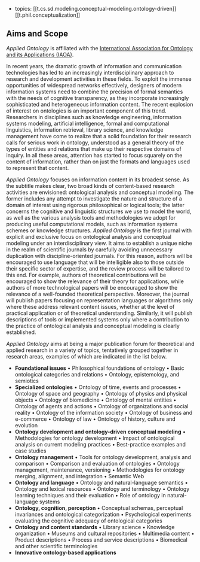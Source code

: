 
- topics: [[t.cs.sd.modeling.conceptual-modeling.ontology-driven]] [[t.phil.conceptualization]]

## Aims and Scope

_Applied Ontology_ is affiliated with the [International Association for Ontology and its Applications (IAOA)](https://iaoa.org/).

In recent years, the dramatic growth of information and communication technologies has led to an increasingly interdisciplinary approach to research and development activities in these fields. To exploit the immense opportunities of widespread networks effectively, designers of modern information systems need to combine the precision of formal semantics with the needs of cognitive transparency, as they incorporate increasingly sophisticated and heterogeneous information content. The recent explosion of interest on ontologies is an important component of this trend. Researchers in disciplines such as knowledge engineering, information systems modeling, artificial intelligence, formal and computational linguistics, information retrieval, library science, and knowledge management have come to realize that a solid foundation for their research calls for serious work in ontology, understood as a general theory of the types of entities and relations that make up their respective domains of inquiry. In all these areas, attention has started to focus squarely on the content of information, rather than on just the formats and languages used to represent that content.

_Applied Ontology_ focuses on information content in its broadest sense. As the subtitle makes clear, two broad kinds of content-based research activities are envisioned: ontological analysis and conceptual modeling. The former includes any attempt to investigate the nature and structure of a domain of interest using rigorous philosophical or logical tools; the latter concerns the cognitive and linguistic structures we use to model the world, as well as the various analysis tools and methodologies we adopt for producing useful computational models, such as information systems schemes or knowledge structures. _Applied Ontology_ is the first journal with explicit and exclusive focus on ontological analysis and conceptual modeling under an interdisciplinary view. It aims to establish a unique niche in the realm of scientific journals by carefully avoiding unnecessary duplication with discipline-oriented journals. For this reason, authors will be encouraged to use language that will be intelligible also to those outside their specific sector of expertise, and the review process will be tailored to this end. For example, authors of theoretical contributions will be encouraged to show the relevance of their theory for applications, while authors of more technological papers will be encouraged to show the relevance of a well-founded theoretical perspective. Moreover, the journal will publish papers focusing on representation languages or algorithms only where these address relevant content issues, whether at the level of practical application or of theoretical understanding. Similarly, it will publish descriptions of tools or implemented systems only where a contribution to the practice of ontological analysis and conceptual modeling is clearly established.

_Applied Ontology_ aims at being a major publication forum for theoretical and applied research in a variety of topics, tentatively grouped together in research areas, examples of which are indicated in the list below.

-   **Foundational issues** • Philosophical foundations of ontology • Basic ontological categories and relations • Ontology, epistemology, and semiotics
-   **Specialized ontologies** • Ontology of time, events and processes • Ontology of space and geography • Ontology of physics and physical objects • Ontology of biomedicine • Ontology of mental entities • Ontology of agents and actions • Ontology of organizations and social reality • Ontology of the information society • Ontology of business and e-commerce • Ontology of law • Ontology of history, culture and evolution
-   **Ontology development and ontology-driven conceptual modeling** • Methodologies for ontology development • Impact of ontological analysis on current modeling practices • Best-practice examples and case studies
-   **Ontology management** • Tools for ontology development, analysis and comparison • Comparison and evaluation of ontologies • Ontology management, maintenance, versioning • Methodologies for ontology merging, alignment, and integration • Semantic Web
-   **Ontology and language** • Ontology and natural-language semantics • Ontology and lexical resources • Ontology and terminology • Ontology learning techniques and their evaluation • Role of ontology in natural-language systems
-   **Ontology, cognition, perception** • Conceptual schemas, perceptual invariances and ontological categorization • Psychological experiments evaluating the cognitive adequacy of ontological categories
-   **Ontology and content standards** • Library science • Knowledge organization • Museums and cultural repositories • Multimedia content • Product descriptions • Process and service descriptions • Biomedical and other scientific terminologies
-   **Innovative ontology-based applications**
